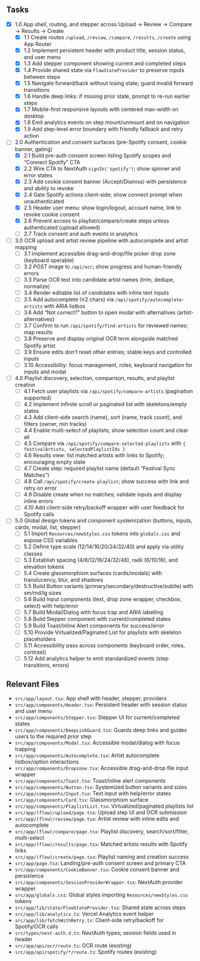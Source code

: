 ## Tasks

- [x] 1.0 App shell, routing, and stepper across Upload → Review → Compare → Results → Create
  - [x] 1.1 Create routes `/upload`, `/review`, `/compare`, `/results`, `/create` using App Router
  - [x] 1.2 Implement persistent header with product title, session status, and user menu
  - [x] 1.3 Add stepper component showing current and completed steps
  - [x] 1.4 Provide shared state via `FlowStateProvider` to preserve inputs between steps
  - [x] 1.5 Navigate forward/back without losing state; guard invalid forward transitions
  - [x] 1.6 Handle deep links: if missing prior state, prompt to re-run earlier steps
  - [x] 1.7 Mobile-first responsive layouts with centered max-width on desktop
  - [x] 1.8 Emit analytics events on step mount/unmount and on navigation
  - [x] 1.9 Add step-level error boundary with friendly fallback and retry action

- [ ] 2.0 Authentication and consent surfaces (pre-Spotify consent, cookie banner, gating)
  - [x] 2.1 Build pre-auth consent screen listing Spotify scopes and “Connect Spotify” CTA
  - [x] 2.2 Wire CTA to NextAuth `signIn('spotify')`; show spinner and error states
  - [x] 2.3 Add cookie consent banner (Accept/Dismiss) with persistence and ability to revoke
  - [x] 2.4 Gate Spotify actions client-side; show connect prompt when unauthenticated
  - [x] 2.5 Header user menu: show login/logout, account name, link to revoke cookie consent
  - [x] 2.6 Prevent access to playlist/compare/create steps unless authenticated (upload allowed)
  - [ ] 2.7 Track consent and auth events in analytics

- [ ] 3.0 OCR upload and artist review pipeline with autocomplete and artist mapping
  - [ ] 3.1 Implement accessible drag-and-drop/file picker drop zone (keyboard operable)
  - [ ] 3.2 POST image to `/api/ocr`; show progress and human-friendly errors
  - [ ] 3.3 Parse OCR text into candidate artist names (trim, dedupe, normalize)
  - [ ] 3.4 Render editable list of candidates with inline text inputs
  - [ ] 3.5 Add autocomplete (≥2 chars) via `/api/spotify/autocomplete-artists` with ARIA listbox
  - [ ] 3.6 Add “Not correct?” button to open modal with alternatives (artist-alternatives)
  - [ ] 3.7 Confirm to run `/api/spotify/find-artists` for reviewed names; map results
  - [ ] 3.8 Preserve and display original OCR term alongside matched Spotify artist
  - [ ] 3.9 Ensure edits don’t reset other entries; stable keys and controlled inputs
  - [ ] 3.10 Accessibility: focus management, roles, keyboard navigation for inputs and modal

- [ ] 4.0 Playlist discovery, selection, comparison, results, and playlist creation
  - [ ] 4.1 Fetch user playlists via `/api/spotify/compare-artists` (pagination supported)
  - [ ] 4.2 Implement infinite scroll or paginated list with skeletons/empty states
  - [ ] 4.3 Add client-side search (name), sort (name, track count), and filters (owner, min tracks)
  - [ ] 4.4 Enable multi-select of playlists; show selection count and clear all
  - [ ] 4.5 Compare via `/api/spotify/compare-selected-playlists` with `{ festivalArtists, selectedPlaylistIds }`
  - [ ] 4.6 Results view: list matched artists with links to Spotify; encouraging empty state
  - [ ] 4.7 Create step: required playlist name (default “Festival Sync Matches”)
  - [ ] 4.8 Call `/api/spotify/create-playlist`; show success with link and retry on error
  - [ ] 4.9 Disable create when no matches; validate inputs and display inline errors
  - [ ] 4.10 Add client-side retry/backoff wrapper with user feedback for Spotify calls

- [ ] 5.0 Global design tokens and component systemization (buttons, inputs, cards, modal, list, stepper)
  - [ ] 5.1 Import `Resources/newStyles.css` tokens into `globals.css` and expose CSS variables
  - [ ] 5.2 Define type scale (12/14/16/20/24/32/40) and apply via utility classes
  - [ ] 5.3 Establish spacing (4/8/12/16/24/32/48), radii (6/10/16), and elevation tokens
  - [ ] 5.4 Create glassmorphism surfaces (cards/modals) with translucency, blur, and shadows
  - [ ] 5.5 Build Button variants (primary/secondary/destructive/subtle) with sm/md/lg sizes
  - [ ] 5.6 Build Input components (text, drop zone wrapper, checkbox, select) with help/error
  - [ ] 5.7 Build Modal/Dialog with focus trap and ARIA labelling
  - [ ] 5.8 Build Stepper component with current/completed states
  - [ ] 5.9 Build Toast/Inline Alert components for success/error
  - [ ] 5.10 Provide Virtualized/Paginated List for playlists with skeleton placeholders
  - [ ] 5.11 Accessibility pass across components (keyboard order, roles, contrast)
  - [ ] 5.12 Add analytics helper to emit standardized events (step transitions, errors)

## Relevant Files

- `src/app/layout.tsx`: App shell with header, stepper, providers
- `src/app/components/Header.tsx`: Persistent header with session status and user menu
- `src/app/components/Stepper.tsx`: Stepper UI for current/completed states
- `src/app/components/DeepLinkGuard.tsx`: Guards deep links and guides users to the required prior step
- `src/app/components/Modal.tsx`: Accessible modal/dialog with focus trapping
- `src/app/components/Autocomplete.tsx`: Artist autocomplete listbox/option interactions
- `src/app/components/Dropzone.tsx`: Accessible drag-and-drop file input wrapper
- `src/app/components/Toast.tsx`: Toast/inline alert components
- `src/app/components/Button.tsx`: Systemized button variants and sizes
- `src/app/components/Input.tsx`: Text input with help/error states
- `src/app/components/Card.tsx`: Glassmorphism surface
- `src/app/components/PlaylistList.tsx`: Virtualized/paginated playlists list
- `src/app/(flow)/upload/page.tsx`: Upload step UI and OCR submission
- `src/app/(flow)/review/page.tsx`: Artist review with inline edits and autocomplete
- `src/app/(flow)/compare/page.tsx`: Playlist discovery, search/sort/filter, multi-select
- `src/app/(flow)/results/page.tsx`: Matched artists results with Spotify links
- `src/app/(flow)/create/page.tsx`: Playlist naming and creation success
- `src/app/page.tsx`: Landing/pre-auth consent screen and primary CTA
- `src/app/components/CookieBanner.tsx`: Cookie consent banner and persistence
- `src/app/components/SessionProviderWrapper.tsx`: NextAuth provider wrapper
- `src/app/globals.css`: Global styles importing `Resources/newStyles.css` tokens
- `src/app/lib/state/FlowStateProvider.tsx`: Shared state across steps
- `src/app/lib/analytics.ts`: Vercel Analytics event helper
- `src/app/lib/fetchWithRetry.ts`: Client-side retry/backoff for Spotify/OCR calls
- `src/types/next-auth.d.ts`: NextAuth types; session fields used in header
- `src/app/api/ocr/route.ts`: OCR route (existing)
- `src/app/api/spotify/*/route.ts`: Spotify routes (existing)


